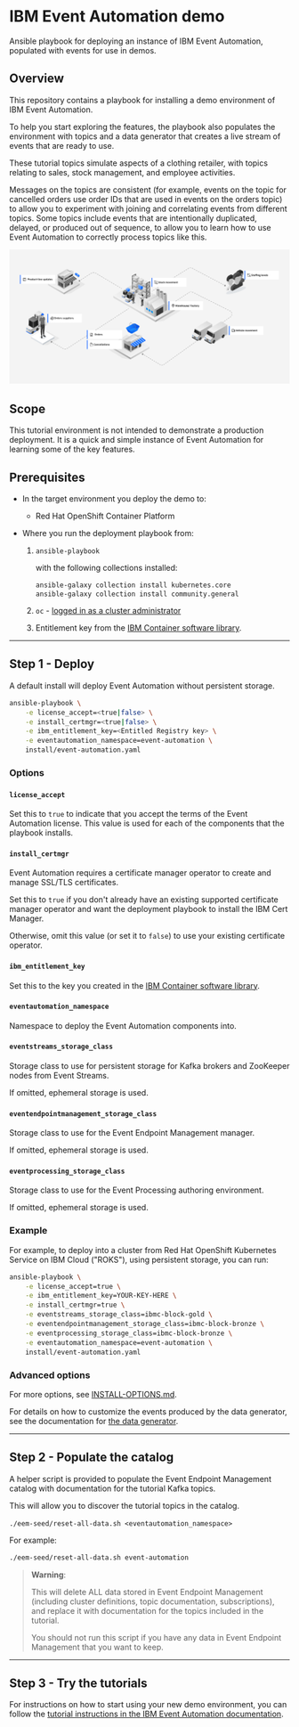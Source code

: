 # IBM Event Automation demo

Ansible playbook for deploying an instance of IBM Event Automation, populated with events for use in demos.

## Overview

This repository contains a playbook for installing a demo environment of IBM Event Automation.

To help you start exploring the features, the playbook also populates the environment with topics and a data generator that creates a live stream of events that are ready to use.

These tutorial topics simulate aspects of a clothing retailer, with topics relating to sales, stock management, and employee activities.

Messages on the topics are consistent (for example, events on the topic for cancelled orders use order IDs that are used in events on the orders topic) to allow you to experiment with joining and correlating events from different topics. Some topics include events that are intentionally duplicated, delayed, or produced out of sequence, to allow you to learn how to use Event Automation to correctly process topics like this.

![Scenario diagram](./docs/scenario.png)

## Scope

This tutorial environment is not intended to demonstrate a production deployment. It is a quick and simple instance of Event Automation for learning some of the key features.

## Prerequisites

- In the target environment you deploy the demo to:

    - Red Hat OpenShift Container Platform

- Where you run the deployment playbook from:

    1. `ansible-playbook`

        with the following collections installed:
        ```
        ansible-galaxy collection install kubernetes.core
        ansible-galaxy collection install community.general
        ```

    2. `oc` - [logged in as a cluster administrator](https://docs.openshift.com/container-platform/4.12/cli_reference/openshift_cli/getting-started-cli.html#cli-logging-in_cli-developer-commands)

    3.  Entitlement key from the [IBM Container software library](https://myibm.ibm.com/products-services/containerlibrary).

---

## Step 1 - Deploy

A default install will deploy Event Automation without persistent storage.

```sh
ansible-playbook \
    -e license_accept=<true|false> \
    -e install_certmgr=<true|false> \
    -e ibm_entitlement_key=<Entitled Registry key> \
    -e eventautomation_namespace=event-automation \
    install/event-automation.yaml
```

### Options

#### `license_accept`

Set this to `true` to indicate that you accept the terms of the Event Automation license. This value is used for each of the components that the playbook installs.

#### `install_certmgr`

Event Automation requires a certificate manager operator to create and manage SSL/TLS certificates.

Set this to `true` if you don't already have an existing supported certificate manager operator and want the deployment playbook to install the IBM Cert Manager.

Otherwise, omit this value (or set it to `false`) to use your existing certificate operator.

#### `ibm_entitlement_key`

Set this to the key you created in the [IBM Container software library](https://myibm.ibm.com/products-services/containerlibrary).

#### `eventautomation_namespace`

Namespace to deploy the Event Automation components into.

#### `eventstreams_storage_class`

Storage class to use for persistent storage for Kafka brokers and ZooKeeper nodes from Event Streams.

If omitted, ephemeral storage is used.

#### `eventendpointmanagement_storage_class`

Storage class to use for the Event Endpoint Management manager.

If omitted, ephemeral storage is used.

#### `eventprocessing_storage_class`

Storage class to use for the Event Processing authoring environment.

If omitted, ephemeral storage is used.

### Example

For example, to deploy into a cluster from Red Hat OpenShift Kubernetes Service on IBM Cloud ("ROKS"), using persistent storage, you can run:

```sh
ansible-playbook \
    -e license_accept=true \
    -e ibm_entitlement_key=YOUR-KEY-HERE \
    -e install_certmgr=true \
    -e eventstreams_storage_class=ibmc-block-gold \
    -e eventendpointmanagement_storage_class=ibmc-block-bronze \
    -e eventprocessing_storage_class=ibmc-block-bronze \
    -e eventautomation_namespace=event-automation \
    install/event-automation.yaml
```

### Advanced options

For more options, see [INSTALL-OPTIONS.md](./INSTALL-OPTIONS.md).

For details on how to customize the events produced by the data generator, see the documentation for [the data generator](https://github.com/IBM/kafka-connect-loosehangerjeans-source/).

---

## Step 2 - Populate the catalog

A helper script is provided to populate the Event Endpoint Management catalog with documentation for the tutorial Kafka topics.

This will allow you to discover the tutorial topics in the catalog.

`./eem-seed/reset-all-data.sh <eventautomation_namespace>`

For example:
```sh
./eem-seed/reset-all-data.sh event-automation
```

> **Warning**:
>
> This will delete ALL data stored in Event Endpoint Management (including cluster definitions, topic documentation, subscriptions), and replace it with documentation for the topics included in the tutorial.
>
> You should not run this script if you have any data in Event Endpoint Management that you want to keep.
>

---

## Step 3 - Try the tutorials

For instructions on how to start using your new demo environment, you can follow the [tutorial instructions in the IBM Event Automation documentation](https://ibm.biz/ea-tutorials).

